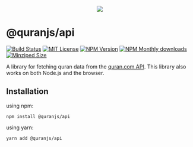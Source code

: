 <p align="center">
<img src="https://avatars.githubusercontent.com/u/102173125?s=200&v=4" />
</p>

# @quranjs/api

[![Build Status][build-badge]][build]
[![MIT License][license-badge]][license]
[![NPM Version][npm-badge]][npm]
[![NPM Monthly downloads][downloads-badge]][npm]
[![Minziped Size][size-badge]][npm]

A library for fetching quran data from the [quran.com API][qdc-api]. This library also works on both Node.js and the browser.

## Installation

using npm:

```ssh
npm install @quranjs/api
```

using yarn:

```ssh
yarn add @quranjs/api
```

<!-- Links -->

[qdc-api]: https://quran.api-docs.io/
[build-badge]: https://img.shields.io/github/workflow/status/quranjs/api/CI?logo=github&style=flat-square
[build]: https://github.com/quranjs/api/actions?query=workflow%3ACI
[license-badge]: https://img.shields.io/github/license/quranjs/api?style=flat-square
[license]: https://github.com/quranjs/api/blob/master/LICENSE
[npm]: https://www.npmjs.com/package/@quranjs/api
[npm-badge]: https://img.shields.io/npm/v/@quranjs/api.svg?style=flat-square
[downloads-badge]: https://img.shields.io/npm/dm/@quranjs/api.svg?style=flat-square
[size-badge]: https://img.shields.io/bundlephobia/minzip/@quranjs/api/latest.svg?style=flat-square

